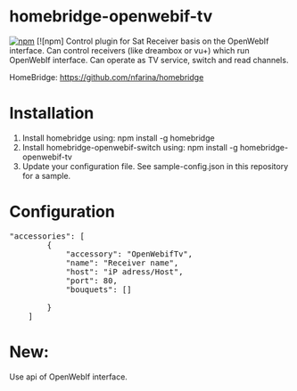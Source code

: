 # homebridge-openwebif-tv
[![npm](https://img.shields.io/npm/dt/homebridge-zp.svg)](https://www.npmjs.com/package/homebridge-openwebif-tv) [![npm]
Control plugin for Sat Receiver basis on the OpenWebIf interface.
Can control receivers (like dreambox or vu+) which run OpenWebIf interface.
Can operate as TV service, switch and read channels.

HomeBridge: https://github.com/nfarina/homebridge

# Installation

1. Install homebridge using: npm install -g homebridge
2. Install homebridge-openwebif-switch using: npm install -g homebridge-openwebif-tv
3. Update your configuration file. See sample-config.json in this repository for a sample. 

# Configuration

 <pre>
"accessories": [
        {
            "accessory": "OpenWebifTv",
            "name": "Receiver name",
            "host": "iP adress/Host",
            "port": 80,
            "bouquets": []
   
        }
    ]
</pre>


# New:
Use api of OpenWebIf interface.
